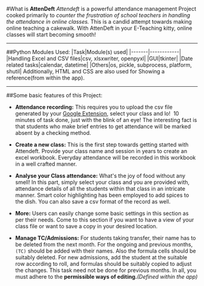 #What is **AttenDeft**
*_Attendeft_* is a powerful attendance management Project cooked primarily to _counter the frustration of school teachers in handling the attendance in online classes._ This is a candid attempt towards making online teaching a cakewalk. With AttenDeft in your E-Teaching kitty, online classes will start becoming smooth!
***
##Python Modules Used:
|Task|Module(s) used|
|-------|------------|
|Handling Excel and CSV files|csv, xlsxwriter, openpyxl|
|GUI|tkinter|
|Date related tasks|calendar, datetime|
|Others|os, pickle, subprocess, platform, shutil|
Additionally, HTML and CSS are also used for Showing a reference(from within the app).
***
##Some basic features of this Project:<br>

* **Attendance recording:**
This requires you to upload the csv file generated by your [Google Extension](https://chrome.google.com/webstore/detail/google-meet-attendance-li/appcnhiefcidclcdjeahgklghghihfok?hl=en-GB "Google Meet Attendance List"), select your class and lo!  10 minutes of task done, just with the blink of an eye! The interesting fact is that students who make brief entries to get attendance will be marked absent by a checking method. 

* **Create a new class:**
This is the first step towards getting started with Attendeft. Provide your class name and session in years to create an excel workbook. Everyday attendance will be recorded in this workbook in a well crafted manner.

* **Analyse your Class attendance:**
What's the joy of food without any smell! In this part, simply select your class and you are provided with, attendance details of all the students within that class in an intricate manner. Smart color highlighting has been employed to add spices to the dish. You can also save a csv format of the record as well.

* **More:**
Users can easily change some basic settings in this section as per their needs. Come to this section if you want to have a view of your class file or want to save a copy in your desired location.

* **Manage TC/Admissions:**
For students taking transfer, their name has to be deleted from the next month. For the ongoing and previous months, `(TC)` should be added with their names. Also the formula cells should be suitably deleted.
For new admissions, add the student at the suitable row according to roll, and formulas should be suitably copied to adjust the changes. This task need not be done for previous months.
In all, you must adhere to the **permissible ways of editing.**_(Defined within the app)_
